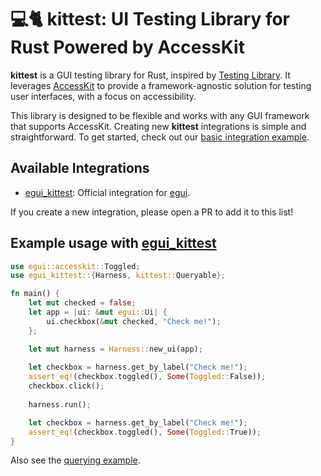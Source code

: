 # 💻🐈 kittest: UI Testing Library for Rust Powered by AccessKit

**kittest** is a GUI testing library for Rust, inspired by [Testing Library](https://testing-library.com/). 
It leverages [AccessKit](https://github.com/AccessKit/accesskit/) to provide a framework-agnostic solution 
for testing user interfaces, with a focus on accessibility.

This library is designed to be flexible and works with any GUI framework that supports AccessKit.
Creating new **kittest** integrations is simple and straightforward. To get started, check out our 
[basic integration example](https://github.com/rerun-io/kittest/blob/main/examples/basic_integration.rs).

## Available Integrations
- [egui_kittest](https://github.com/emilk/egui/tree/master/crates/egui_kittest): Official integration for 
  [egui](https://github.com/emilk/egui).

If you create a new integration, please open a PR to add it to this list!

## Example usage with [egui_kittest](https://github.com/emilk/egui/tree/master/crates/egui_kittest)

```rust ignore
use egui::accesskit::Toggled;
use egui_kittest::{Harness, kittest::Queryable};

fn main() {
    let mut checked = false;
    let app = |ui: &mut egui::Ui| {
        ui.checkbox(&mut checked, "Check me!");
    };

    let mut harness = Harness::new_ui(app);
    
    let checkbox = harness.get_by_label("Check me!");
    assert_eq!(checkbox.toggled(), Some(Toggled::False));
    checkbox.click();
    
    harness.run();

    let checkbox = harness.get_by_label("Check me!");
    assert_eq!(checkbox.toggled(), Some(Toggled::True));
}
```

Also see the [querying example](https://github.com/rerun-io/kittest/blob/4b3ecd2043bc6cd4b0460958f0ca0d8d81331841/examples/querying.rs).
